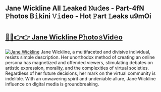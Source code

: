 ## Jane Wickline All 𝙻eaked 𝙽u𝚍es - Part-4fN 𝙿hotos B𝚒kini 𝚅𝚒deo - Hot 𝙿art 𝙻eaks u9mOi

# <h2><a href="http://ld46nui.urlbe.top/?page=Jane+Wickline">🔗🔗👉👉 Jane Wickline P𝚑oto𝚜Vid𝚎o</a></h2>

[![Jane Wickline](https://i.imgur.com/eBuTRDB.gif)](http://ld46nui.urlbe.top/?page=Jane+Wickline)
Jane Wickline, a multifaceted and divisive individual, resists simple description. Her unorthodox method of creating an online persona has magnetized and offended viewers, stimulating debates on artistic expression, morality, and the complexities of virtual societies. Regardless of her future decisions, her mark on the virtual community is indelible. With an unwavering spirit and undeniable allure, Jane Wickline influence on digital media is groundbreaking.
